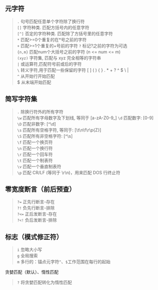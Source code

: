 元字符
---

> `.` 句号匹配任意单个字符除了换行符  
> `[]` 字符种类. 匹配方括号内的任意字符    
> `[^]` 否定的字符种类. 匹配除了方括号里的任意字符    
> `*` 匹配>=0个重复的在*号之前的字符  
> `+` 匹配>=1个重复的+号前的字符
> `?` 标记?之前的字符为可选  
> `{n,m}` 匹配num个大括号之前的字符 (n <= num <= m)  
> `(xyz)` 字符集, 匹配与 xyz 完全相等的字符串  
> `|` 或运算符,匹配符号前或后的字符  
> `\` 转义字符,用于匹配一些保留的字符 [ ] ( ) { } . * + ? ^ $ \ |  
> `^` 从开始行开始匹配  
> $ 从末端开始匹配


简写字符集
---

> `.` 除换行符外的所有字符  
> `\w` 匹配所有字母数字及下划线, 等同于 [a-zA-Z0-9_]
> `\d` 匹配数字: [0-9]  
> `\D` 匹配非数字: [^\d]  
> `\s` 匹配所有空格字符, 等同于: [\t\n\f\r\p{Z}]  
> `\S` 匹配所有非空格字符: [^\s]  
> `\f` 匹配一个换页符  
> `\n` 匹配一个换行符  
> `\r` 匹配一个回车符  
> `\t` 匹配一个制表符  
> `\v` 匹配一个垂直制表符  
> `\p` 匹配 CR/LF (等同于 \r\n)，用来匹配 DOS 行终止符

零宽度断言（前后预查）
---

> `?=` 正先行断言-存在  
> `?!` 负先行断言-排除  
> `?<=` 正后发断言-存在  
> `?<!` 负后发断言-排除

标志（模式修正符）
---

> `i` 忽略大小写  
> `g` 全局搜索  
> `m` 多行的：锚点元字符`^`、`$`工作范围在每行的起始  

贪婪匹配（默认）、惰性匹配

> `?` 将贪婪匹配转化为惰性匹配